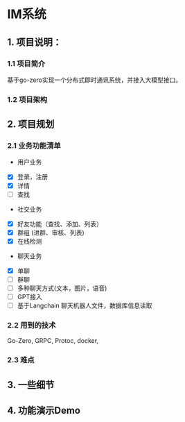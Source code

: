 # IM系统

## 1. 项目说明：

### 1.1 项目简介
基于go-zero实现一个分布式即时通讯系统，并接入大模型接口。

### 1.2 项目架构

## 2. 项目规划

### 2.1 业务功能清单

- 用户业务
- [x] 登录，注册 
- [x] 详情
- [ ] 查找
- 社交业务
- [x] 好友功能（查找、添加、列表）
- [x] 群组 (进群、审核、列表)
-[x] 在线检测
- 聊天业务
- [x] 单聊
- [ ] 群聊
- [ ] 多种聊天方式(文本，图片，语音)
- [ ] GPT接入
- [ ] 基于Langchain 聊天机器人文件，数据库信息读取

### 2.2 用到的技术

Go-Zero, GRPC, Protoc, docker, 

### 2.3 难点

## 3. 一些细节

## 4. 功能演示Demo




